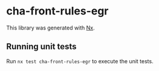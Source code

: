 # cha-front-rules-egr

This library was generated with [Nx](https://nx.dev).

## Running unit tests

Run `nx test cha-front-rules-egr` to execute the unit tests.
